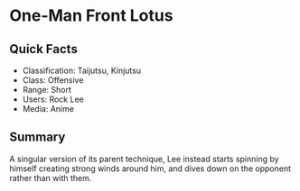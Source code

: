 # One-Man Front Lotus

## Quick Facts
- Classification: Taijutsu, Kinjutsu
- Class: Offensive
- Range: Short
- Users: Rock Lee
- Media: Anime

## Summary
A singular version of its parent technique, Lee instead starts spinning by himself creating strong winds around him, and dives down on the opponent rather than with them.

